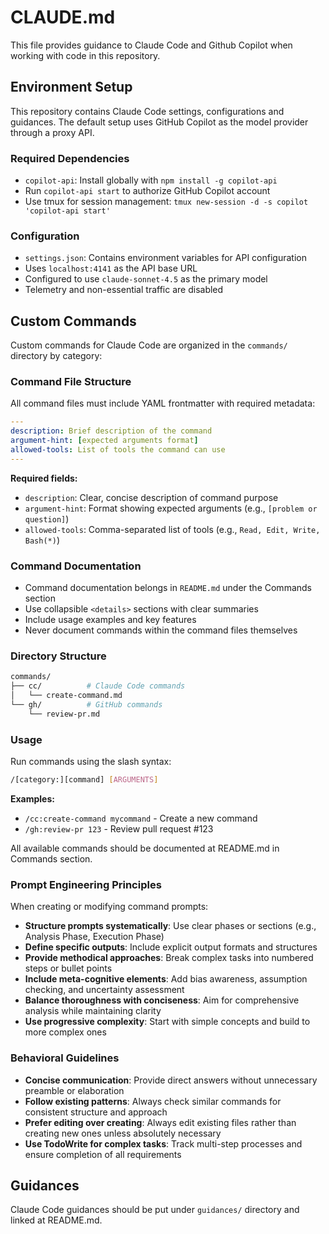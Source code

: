 # CLAUDE.md

This file provides guidance to Claude Code and Github Copilot when working with code in this repository.

## Environment Setup

This repository contains Claude Code settings, configurations and guidances. The default setup uses GitHub Copilot as the model provider through a proxy API.

### Required Dependencies

- `copilot-api`: Install globally with `npm install -g copilot-api`
- Run `copilot-api start` to authorize GitHub Copilot account
- Use tmux for session management: `tmux new-session -d -s copilot 'copilot-api start'`

### Configuration

- `settings.json`: Contains environment variables for API configuration
- Uses `localhost:4141` as the API base URL
- Configured to use `claude-sonnet-4.5` as the primary model
- Telemetry and non-essential traffic are disabled

## Custom Commands

Custom commands for Claude Code are organized in the `commands/` directory by category:

### Command File Structure

All command files must include YAML frontmatter with required metadata:

```yaml
---
description: Brief description of the command
argument-hint: [expected arguments format]
allowed-tools: List of tools the command can use
---
```

**Required fields:**

- `description`: Clear, concise description of command purpose
- `argument-hint`: Format showing expected arguments (e.g., `[problem or question]`)
- `allowed-tools`: Comma-separated list of tools (e.g., `Read, Edit, Write, Bash(*)`)

### Command Documentation

- Command documentation belongs in `README.md` under the Commands section
- Use collapsible `<details>` sections with clear summaries
- Include usage examples and key features
- Never document commands within the command files themselves

### Directory Structure

```sh
commands/
├── cc/          # Claude Code commands
│   └── create-command.md
└── gh/          # GitHub commands
    └── review-pr.md
```

### Usage

Run commands using the slash syntax:

```sh
/[category:][command] [ARGUMENTS]
```

**Examples:**

- `/cc:create-command mycommand` - Create a new command
- `/gh:review-pr 123` - Review pull request #123

All available commands should be documented at README.md in Commands section.

### Prompt Engineering Principles

When creating or modifying command prompts:

- **Structure prompts systematically**: Use clear phases or sections (e.g., Analysis Phase, Execution Phase)
- **Define specific outputs**: Include explicit output formats and structures
- **Provide methodical approaches**: Break complex tasks into numbered steps or bullet points
- **Include meta-cognitive elements**: Add bias awareness, assumption checking, and uncertainty assessment
- **Balance thoroughness with conciseness**: Aim for comprehensive analysis while maintaining clarity
- **Use progressive complexity**: Start with simple concepts and build to more complex ones

### Behavioral Guidelines

- **Concise communication**: Provide direct answers without unnecessary preamble or elaboration
- **Follow existing patterns**: Always check similar commands for consistent structure and approach
- **Prefer editing over creating**: Always edit existing files rather than creating new ones unless absolutely necessary
- **Use TodoWrite for complex tasks**: Track multi-step processes and ensure completion of all requirements

## Guidances

Claude Code guidances should be put under `guidances/` directory and linked at README.md.
